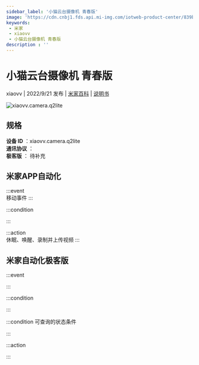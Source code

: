 ```yaml
---
sidebar_label: '小猫云台摄像机 青春版'
image: 'https://cdn.cnbj1.fds.api.mi-img.com/iotweb-product-center/839b785ae53681dda5818274ee2adc39_1657246021456.png?GalaxyAccessKeyId=AKVGLQWBOVIRQ3XLEW&Expires=9223372036854775807&Signature=Q31QRZNhbRNO4BGlAxuM5i7xAqg='
keywords: 
 - 米家
 - xiaovv
 - 小猫云台摄像机 青春版
description : ''
---
```

# 小猫云台摄像机 青春版

xiaovv | 2022/9/21 发布 | [米家百科](https://home.mi.com/webapp/content/baike/product/index.html?model=xiaovv.camera.q2lite) | [说明书](https://home.mi.com/views/introduction.html?model=xiaovv.camera.q2lite&region=cn)

![xiaovv.camera.q2lite](https://cdn.cnbj1.fds.api.mi-img.com/iotweb-product-center/839b785ae53681dda5818274ee2adc39_1657246021456.png?GalaxyAccessKeyId=AKVGLQWBOVIRQ3XLEW&Expires=9223372036854775807&Signature=Q31QRZNhbRNO4BGlAxuM5i7xAqg=)

## 规格  
> 
**设备 ID** ：xiaovv.camera.q2lite  
**通讯协议** ：  
**极客版**  ： 待补充 


## 米家APP自动化  

:::event  
移动事件
:::

:::condition  

:::

:::action   
休眠、唤醒、录制并上传视频
:::

## 米家自动化极客版  

:::event  

:::

:::condition  

:::

:::condition 可查询的状态条件  

:::

:::action  

:::

        
